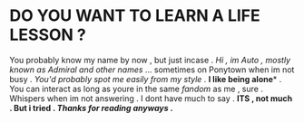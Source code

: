 # DO YOU WANT TO LEARN A LIFE LESSON ?
You probably know my name by now , but just incase . _Hi , im Auto , mostly known as Admiral and other names_ ... sometimes on Ponytown when im not busy . *You'd probably spot me easily from my style* .
**I like being alone*** . You can interact as long as youre in the same *fandom* as me , sure . Whispers when im not answering . I dont have much to say .
**ITS , not much . But i tried . _Thanks for reading anyways_ .**

